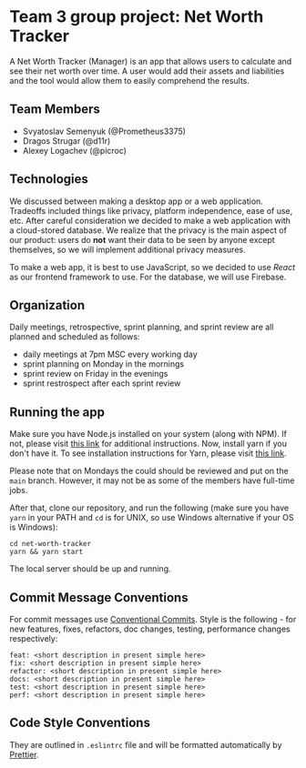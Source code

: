 # Team 3 group project: Net Worth Tracker

A Net Worth Tracker (Manager) is an app that allows users to calculate and see their net worth over time. A user would add their assets and liabilities and the tool would allow them to easily comprehend the results.

## Team Members
- Svyatoslav Semenyuk (@Prometheus3375)
- Dragos Strugar (@d11r)
- Alexey Logachev (@picroc)

## Technologies

We discussed between making a desktop app or a web application. Tradeoffs included things like privacy, platform independence, ease of use, etc. After careful consideration we decided to make a web application with a cloud-stored database. We realize that the privacy is the main aspect of our product: users do **not** want their data to be seen by anyone except themselves, so we will implement additional privacy measures.

To make a web app, it is best to use JavaScript, so we decided to use *React* as our frontend framework to use. For the database, we will use Firebase.

## Organization

Daily meetings, retrospective, sprint planning, and sprint review are all planned and scheduled as follows:
- daily meetings at 7pm MSC every working day
- sprint planning on Monday in the mornings
- sprint review on Friday in the evenings
- sprint restrospect after each sprint review

## Running the app
Make sure you have Node.js installed on your system (along with NPM). If not, please visit [this link](https://nodejs.org/en/download/) for additional instructions. Now, install yarn if you don't have it. To see installation instructions for Yarn, please visit [this link](https://classic.yarnpkg.com/en/docs/install).

Please note that on Mondays the could should be reviewed and put on the `main` branch. However, it may not be as some of the members have full-time jobs.

After that, clone our repository, and run the following (make sure you have `yarn` in your PATH and `cd` is for UNIX, so use Windows alternative if your OS is Windows):
```
cd net-worth-tracker
yarn && yarn start
```

The local server should be up and running.

## Commit Message Conventions

For commit messages use [Conventional Commits](https://www.conventionalcommits.org/en/v1.0.0/). Style is the following - for new features, fixes, refactors, doc changes, testing, performance changes respectively:

```
feat: <short description in present simple here>
fix: <short description in present simple here>
refactor: <short description in present simple here>
docs: <short description in present simple here>
test: <short description in present simple here>
perf: <short description in present simple here>
```

## Code Style Conventions

They are outlined in `.eslintrc` file and will be formatted automatically by [Prettier](https://prettier.io/).
